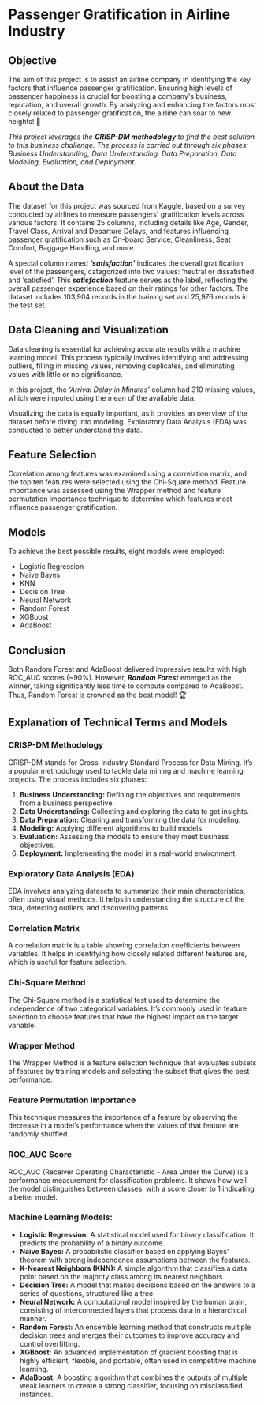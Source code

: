 # Passenger Gratification in Airline Industry
## Objective
The aim of this project is to assist an airline company in identifying the key factors that influence passenger gratification. Ensuring high levels of passenger happiness is crucial for boosting a company's business, reputation, and overall growth. By analyzing and enhancing the factors most closely related to passenger gratification, the airline can soar to new heights! 🚀

*This project leverages the* ***CRISP-DM methodology*** *to find the best solution to this business challenge. The process is carried out through six phases: Business Understanding, Data Understanding, Data Preparation, Data Modeling, Evaluation, and Deployment.*

## About the Data
The dataset for this project was sourced from Kaggle, based on a survey conducted by airlines to measure passengers' gratification levels across various factors. It contains 25 columns, including details like Age, Gender, Travel Class, Arrival and Departure Delays, and features influencing passenger gratification such as On-board Service, Cleanliness, Seat Comfort, Baggage Handling, and more.

A special column named ***‘satisfaction’*** indicates the overall gratification level of the passengers, categorized into two values: ‘neutral or dissatisfied’ and ‘satisfied’. This ***satisfaction*** feature serves as the label, reflecting the overall passenger experience based on their ratings for other factors. The dataset includes 103,904 records in the training set and 25,976 records in the test set.

## Data Cleaning and Visualization
Data cleaning is essential for achieving accurate results with a machine learning model. This process typically involves identifying and addressing outliers, filling in missing values, removing duplicates, and eliminating values with little or no significance.

In this project, the *‘Arrival Delay in Minutes’* column had 310 missing values, which were imputed using the mean of the available data.

Visualizing the data is equally important, as it provides an overview of the dataset before diving into modeling. Exploratory Data Analysis (EDA) was conducted to better understand the data.

## Feature Selection
Correlation among features was examined using a correlation matrix, and the top ten features were selected using the Chi-Square method. Feature importance was assessed using the Wrapper method and feature permutation importance technique to determine which features most influence passenger gratification.

## Models
To achieve the best possible results, eight models were employed:
- Logistic Regression
- Naive Bayes
- KNN
- Decision Tree
- Neural Network
- Random Forest
- XGBoost
- AdaBoost

## Conclusion
Both Random Forest and AdaBoost delivered impressive results with high ROC_AUC scores (~90%). However, ***Random Forest*** emerged as the winner, taking significantly less time to compute compared to AdaBoost. Thus, Random Forest is crowned as the best model! 🏆

## Explanation of Technical Terms and Models

### **CRISP-DM Methodology**
CRISP-DM stands for Cross-Industry Standard Process for Data Mining. It’s a popular methodology used to tackle data mining and machine learning projects. The process includes six phases:
1. **Business Understanding:** Defining the objectives and requirements from a business perspective.
2. **Data Understanding:** Collecting and exploring the data to get insights.
3. **Data Preparation:** Cleaning and transforming the data for modeling.
4. **Modeling:** Applying different algorithms to build models.
5. **Evaluation:** Assessing the models to ensure they meet business objectives.
6. **Deployment:** Implementing the model in a real-world environment.

### **Exploratory Data Analysis (EDA)**
EDA involves analyzing datasets to summarize their main characteristics, often using visual methods. It helps in understanding the structure of the data, detecting outliers, and discovering patterns.

### **Correlation Matrix**
A correlation matrix is a table showing correlation coefficients between variables. It helps in identifying how closely related different features are, which is useful for feature selection.

### **Chi-Square Method**
The Chi-Square method is a statistical test used to determine the independence of two categorical variables. It’s commonly used in feature selection to choose features that have the highest impact on the target variable.

### **Wrapper Method**
The Wrapper Method is a feature selection technique that evaluates subsets of features by training models and selecting the subset that gives the best performance.

### **Feature Permutation Importance**
This technique measures the importance of a feature by observing the decrease in a model’s performance when the values of that feature are randomly shuffled.

### **ROC_AUC Score**
ROC_AUC (Receiver Operating Characteristic - Area Under the Curve) is a performance measurement for classification problems. It shows how well the model distinguishes between classes, with a score closer to 1 indicating a better model.

### **Machine Learning Models:**
- **Logistic Regression:** A statistical model used for binary classification. It predicts the probability of a binary outcome.
- **Naive Bayes:** A probabilistic classifier based on applying Bayes' theorem with strong independence assumptions between the features.
- **K-Nearest Neighbors (KNN):** A simple algorithm that classifies a data point based on the majority class among its nearest neighbors.
- **Decision Tree:** A model that makes decisions based on the answers to a series of questions, structured like a tree.
- **Neural Network:** A computational model inspired by the human brain, consisting of interconnected layers that process data in a hierarchical manner.
- **Random Forest:** An ensemble learning method that constructs multiple decision trees and merges their outcomes to improve accuracy and control overfitting.
- **XGBoost:** An advanced implementation of gradient boosting that is highly efficient, flexible, and portable, often used in competitive machine learning.
- **AdaBoost:** A boosting algorithm that combines the outputs of multiple weak learners to create a strong classifier, focusing on misclassified instances.

